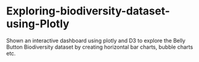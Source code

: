 # Exploring-biodiversity-dataset-using-Plotly
 Shown an interactive dashboard using plotly and D3 to explore the Belly Button Biodiversity dataset by creating horizontal bar charts, bubble charts etc. 
